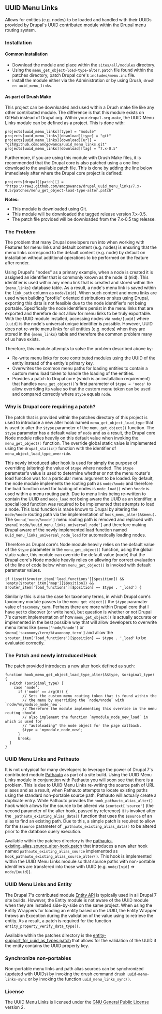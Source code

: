 ## UUID Menu Links

Allows for entities (e.g. nodes) to be loaded and handled with their UUIDs provided by Drupal's UUID contributed module within the Drupal menu routing system.

### Installation

#### Common Installation

* Download the module and place within the `sites/all/modules` directory.
* Using the `menu_get_object-load-type-alter.patch` file found within the patches directory, patch Drupal core's `includes/menu.inc` file.
* Install the module either via the Administration or by using Drush, `drush en uuid_menu_links`.

#### As part of Drush Make

This project can be downloaded and used within a Drush make file like any other contributed module. The difference is that this module exists on GitHub instead of Drupal.org. Within your `drupal-org.make`, the UUID Menu Links module can be defined as a project. This is done with:

```
projects[uuid_menu_links][type] = "module"
projects[uuid_menu_links][download][type] = "git"
projects[uuid_menu_links][download][url] = "git@github.com:amcgowanca/uuid_menu_links.git"
projects[uuid_menu_links][download][tag] = "7.x-0.5"
```

Furthermore, if you are using this module with Drush Make files, it is recommended that the Drupal core is also patched using a one line download to the available patch file. This is done by adding the line below immediately after where the Drupal core project is defined:

```
projects[drupal][patch][] = "https://raw2.github.com/amcgowanca/drupal_uuid_menu_links/7.x-0.5/patches/menu_get_object-load-type-alter.patch"
```

**Notes:**

* This module is downloaded using Git.
* This module will be downloaded the tagged release version 7.x-0.5.
* The patch file provided will be downloaded from the 7.x-0.5 tag release.


### The Problem

The problem that many Drupal developers run into when working with Features for menu links and default content (e.g. nodes) is ensuring that the menu links correspond to the default content (e.g. node) by default on installation without additional operations to be performed on the feature after render.

Using Drupal's "nodes" as a primary example, when a node is created it is assigned an identifier that is commonly known as the node id (nid). This identifier is used within any menu link that is created and stored within the `{menu_links}` database table. As a result, a node's menu link is saved within the `link_path` column as `node/[nid]`. When such content and menu links are used when building "profile" oriented distributions or sites using Drupal, exporting this data is not feasible due to the node identifier's not being portable. Specifically the node identifiers persist in the menu links that are exported and therefore do not allow for menu links to be truly exportable. With the UUID module installed, accessing nodes via `node/[uuid]` where `[uuid]` is the node's universal unique identifier is possible. However, UUID does not re-write menu links for all entities (e.g. nodes) when they are stored in the `{menu_links}` table and therefore the common problem many of us have exists.

Therefore, this module attempts to solve the problem described above by:

 * Re-write menu links for core contributed modules using the UUID of the entity instead of the entity's primary key.
 * Overwrites the common menu paths for loading entities to contain a custom menu load token to handle the loading of the entities.
 * Provides a patch to Drupal core (which is an installation requirement) that handles `menu_get_object()`'s first parameter of `$type = 'node'` to allow overriding its value so that the custom menu token can be used and compared correctly where `$type` equals `node`.

### Why is Drupal core requiring a patch?

The patch that is provided within the patches directory of this project is used to introduce a new alter hook named `menu_get_object_load_type` that is used to alter the `$type` parameter of the `menu_get_object()` function. The `$type` parameter has a default value of `node` and as a result, the Drupal core Node module relies heavily on this default value when invoking the `menu_get_object()` function. The override global static value is implemented using the `drupal_static()` function with the identifier of `menu_object_load_type_override`.

This newly introduced alter hook is used for simply the purpose of overriding (altering) the value of `$type` where needed. The `$type` parameter's value is used to determine whether or not the menu router's load function was for a particular menu argument to be loaded. By default, the node module implements the routing path as `node/%node` and therefore the load function used for loading of nodes is `node_load()` when `%node` is used within a menu routing path. Due to menu links being re-written to contain the UUID and `node_load` not being aware the UUID as an identifier, a special load function was required to be implemented that attempts to load a node. This load function is made known to Drupal by altering the `node/%node` routing path via the implementation of `hook_menu_alter(&$menu)`. The `$menu['node/%node']` menu routing path is removed and replaced with `$menu['node/%uuid_menu_links_universal_node']` and therefore making Drupal aware of the newly implemented load function named `uuid_menu_links_universal_node_load` for automatically loading nodes.

Therefore as Drupal core's Node module heavily relies on the default value of the `$type` parameter in the `menu_get_object()` function, using the global static value, this module can override the default value (node) that the Drupal core's Node module heavily relies on allowing for correct evaluation of the line of code below when `menu_get_object()` is invoked with default parameter values.

```
if (isset($router_item['load_functions'][$position]) && !empty($router_item['map'][$position]) && $router_item['load_functions'][$position] == $type . '_load') {
```

Similarily this is also the case for taxonomy terms, in which Drupal core's taxonomy module passes to the `menu_get_object()` the `$type` paramater value of `taxonomy_term`. Perhaps there are more within Drupal core that I have yet to discover (or write here), but question is whether or not Drupal 7's current implementation of how `menu_get_object()` is actually accurate or implemented in the best possible way that will allow developers to overwrite menu items like `$menu['node/%node']` or `$menu['taxonomy/term/%taxonomy_term']` and allow the `$router_item['load_functions'][$position] == $type . '_load'` to be evaluated correctly.

### The Patch and newly introduced Hook

The patch provided introduces a new alter hook defined as such:

```
function hook_menu_get_object_load_type_alter(&$type, $original_type) {
  switch ($original_type) {
    case 'node':
      if ('node' == arg(0)) {
        // Sets the custom menu routing token that is found within the
        // the menu by overriding the `node/%node` with `node/%mymodule_node_new`.
        // Therefore the module implementing this override in the menu routing should
        // also implement the function `mymodule_node_new_load` in which is used for
        // "autoloading" the node object for the page callback.
        $type = 'mymodule_node_new';
      }
      break;
  }
}
```

### UUID Menu Links and Pathauto

It is not untypical for many developers to leverage the power of Drupal 7's contributed module [Pathauto](http://drupal.org/project/pathauto) as part of a site build. Using the UUID Menu Links module in conjunction with Pathauto you will soon see that there is a problem. This is due to UUID Menu Links re-writing the source path of URL aliases and as a result, when Pathauto attempts to locate existing paths using the standard non-portable source path, Pathauto will actually create a duplicate entry. While Pathauto provides the `hook_pathauto_alias_alter()` hook which allows for the source to be altered via `$context['source']` (the second parameter of the alter hook, passed by reference) it is invoked after the `_pathauto_existing_alias_data()` function that uses the `$source` of an alias to find an existing path. Due to this, a simple patch is required to allow for the `$source` parameter of `_pathauto_existing_alias_data()` to be altered prior to the database query execution.

Available within the patches directory is the [pathauto-existing_alias_source_alter-hook.patch](https://github.com/amcgowanca/drupal_uuid_menu_links/blob/7.x-1.x/patches/pathauto-existing_alias_source_alter-hook.patch) that introduces a new alter hook named `pathauto_existing_alias_source` implemented as `hook_pathauto_existing_alias_source_alter()`. This hook is implemented within the UUID Menu Links module so that source paths with non-portable identifiers are transfered into those with UUID (e.g. `node/[nid]` => `node/[uuid]`).

### UUID Menu Links and Entity

The Drupal 7's contributed module [Entity API](http://drupal.org/project/entity) is typically used in all Drupal 7 site builds. However, the Entity module is not aware of the UUID module when they are installed side-by-side on the same project. When using the Entity Wrappers for loading an entity based on the UUID, the Entity Wrapper throws an Exception during the validation of the value using to retrieve the entity. As a result, a patch is required for the function `entity_property_verify_data_type()`.

Available within the patches directory is the [entity-support_for_uuid_as_types.patch](https://github.com/amcgowanca/drupal_uuid_menu_links/blob/7.x-1.x/patches/entity-support_for_uuid_as_types.patch) that allows for the validation of the UUID if the entity contains the UUID property key.

### Synchronize non-portables

Non-portable menu links and path alias sources can be synchronized (updated with UUIDs) by invoking the drush command `drush uuid-menu-links-sync` or by invoking the function `uuid_menu_links_sync()`.

### License

The UUID Menu Links is licensed under the [GNU General Public License](http://www.gnu.org/licenses/gpl-2.0.html) version 2.
